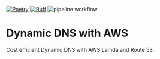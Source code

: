 [![Poetry](https://img.shields.io/endpoint?url=https://python-poetry.org/badge/v0.json)](https://python-poetry.org/)
[![Ruff](https://img.shields.io/endpoint?url=https://raw.githubusercontent.com/astral-sh/ruff/main/assets/badge/v2.json)](https://github.com/astral-sh/ruff)
![pipeline workflow](https://github.com/max-pfeiffer/rust-game-server-docker/actions/workflows/pipeline.yaml/badge.svg)

# Dynamic DNS with AWS
Cost efficient Dynamic DNS with AWS Lamda and Route 53.
